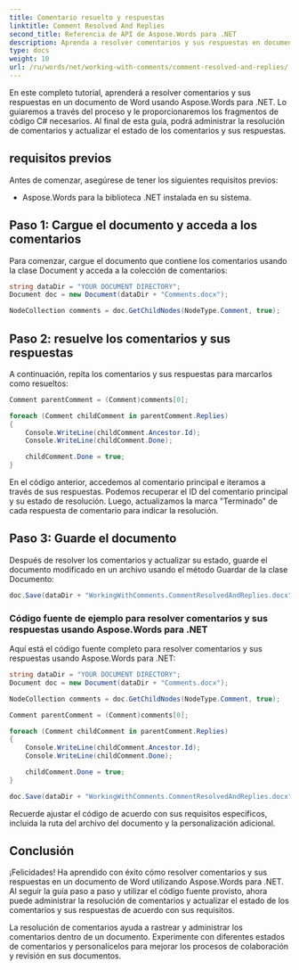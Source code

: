 ```yaml
---
title: Comentario resuelto y respuestas
linktitle: Comment Resolved And Replies
second_title: Referencia de API de Aspose.Words para .NET
description: Aprenda a resolver comentarios y sus respuestas en documentos de Word utilizando Aspose.Words para .NET.
type: docs
weight: 10
url: /ru/words/net/working-with-comments/comment-resolved-and-replies/
---
```


En este completo tutorial, aprenderá a resolver comentarios y sus respuestas en un documento de Word usando Aspose.Words para .NET. Lo guiaremos a través del proceso y le proporcionaremos los fragmentos de código C# necesarios. Al final de esta guía, podrá administrar la resolución de comentarios y actualizar el estado de los comentarios y sus respuestas.

## requisitos previos
Antes de comenzar, asegúrese de tener los siguientes requisitos previos:
- Aspose.Words para la biblioteca .NET instalada en su sistema.

## Paso 1: Cargue el documento y acceda a los comentarios
Para comenzar, cargue el documento que contiene los comentarios usando la clase Document y acceda a la colección de comentarios:

```csharp
string dataDir = "YOUR DOCUMENT DIRECTORY";
Document doc = new Document(dataDir + "Comments.docx");

NodeCollection comments = doc.GetChildNodes(NodeType.Comment, true);
```

## Paso 2: resuelve los comentarios y sus respuestas
A continuación, repita los comentarios y sus respuestas para marcarlos como resueltos:

```csharp
Comment parentComment = (Comment)comments[0];

foreach (Comment childComment in parentComment.Replies)
{
    Console.WriteLine(childComment.Ancestor.Id);
    Console.WriteLine(childComment.Done);

    childComment.Done = true;
}
```

En el código anterior, accedemos al comentario principal e iteramos a través de sus respuestas. Podemos recuperar el ID del comentario principal y su estado de resolución. Luego, actualizamos la marca "Terminado" de cada respuesta de comentario para indicar la resolución.

## Paso 3: Guarde el documento
Después de resolver los comentarios y actualizar su estado, guarde el documento modificado en un archivo usando el método Guardar de la clase Documento:

```csharp
doc.Save(dataDir + "WorkingWithComments.CommentResolvedAndReplies.docx");
```

### Código fuente de ejemplo para resolver comentarios y sus respuestas usando Aspose.Words para .NET
Aquí está el código fuente completo para resolver comentarios y sus respuestas usando Aspose.Words para .NET:

```csharp
string dataDir = "YOUR DOCUMENT DIRECTORY";
Document doc = new Document(dataDir + "Comments.docx");

NodeCollection comments = doc.GetChildNodes(NodeType.Comment, true);

Comment parentComment = (Comment)comments[0];

foreach (Comment childComment in parentComment.Replies)
{
    Console.WriteLine(childComment.Ancestor.Id);
    Console.WriteLine(childComment.Done);

    childComment.Done = true;
}

doc.Save(dataDir + "WorkingWithComments.CommentResolvedAndReplies.docx");
```
Recuerde ajustar el código de acuerdo con sus requisitos específicos, incluida la ruta del archivo del documento y la personalización adicional.

## Conclusión
¡Felicidades! Ha aprendido con éxito cómo resolver comentarios y sus respuestas en un documento de Word utilizando Aspose.Words para .NET. Al seguir la guía paso a paso y utilizar el código fuente provisto, ahora puede administrar la resolución de comentarios y actualizar el estado de los comentarios y sus respuestas de acuerdo con sus requisitos.

La resolución de comentarios ayuda a rastrear y administrar los comentarios dentro de un documento. Experimente con diferentes estados de comentarios y personalícelos para mejorar los procesos de colaboración y revisión en sus documentos.
